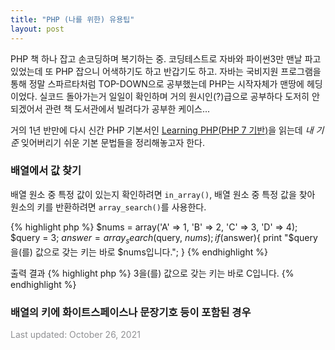 ```yaml
---
title: "PHP (나를 위한) 유용팁"
layout: post
---
```


PHP 책 하나 잡고 손코딩하며 복기하는 중. 코딩테스트로 자바와 파이썬3만 맨날 파고있었는데 또 PHP 잡으니 어색하기도 하고 반갑기도 하고. 자바는 국비지원 프로그램을 통해 정말 스파르타처럼 TOP-DOWN으로 공부했는데 PHP는 시작자체가 맨땅에 헤딩이었다. 실코드 돌아가는거 일일이 확인하며 거의 원시인(?)급으로 공부하다 도저히 안되겠어서 관련 책 도서관에서 빌려다가 공부한 케이스... 

거의 1년 반만에 다시 신간 PHP 기본서인 [Learning PHP(PHP 7 기반)](http://www.kyobobook.co.kr/product/detailViewKor.laf?mallGb=KOR&ejkGb=KOR&barcode=9788968483486&orderClick=JBD)을 읽는데 *내 기준* 잊어버리기 쉬운 기본 문법들을 정리해놓고자 한다.

### 배열에서 값 찾기
배열 원소 중 특정 값이 있는지 확인하려면 `in_array()`, 배열 원소 중 특정 값을 찾아 원소의 키를 반환하려면 `array_search()`를 사용한다.

{% highlight php %}
$nums = array('A' => 1, 'B' => 2, 'C' => 3, 'D' => 4);
$query = 3;
$answer = array_search($query, $nums);
if($answer){
	print "$query을(를) 값으로 갖는 키는 바로 $nums입니다.";
}
{% endhighlight %}

출력 결과 
{% highlight php %}
3을(를) 값으로 갖는 키는 바로 C입니다.
{% endhighlight %}

### 배열의 키에 화이트스페이스나 문장기호 등이 포함된 경우










<font color='#909194'>Last updated: October 26, 2021</font>